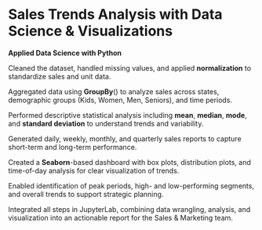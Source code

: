 # Sales Trends Analysis with Data Science & Visualizations
**Applied Data Science with Python**

Cleaned the dataset, handled missing values, and applied **normalization** to standardize sales and unit data.

Aggregated data using **GroupBy**() to analyze sales across states, demographic groups (Kids, Women, Men, Seniors), and time periods.

Performed descriptive statistical analysis including **mean**, **median**, **mode**, and **standard deviation** to understand trends and variability.

Generated daily, weekly, monthly, and quarterly sales reports to capture short-term and long-term performance.

Created a **Seaborn**-based dashboard with box plots, distribution plots, and time-of-day analysis for clear visualization of trends.

Enabled identification of peak periods, high- and low-performing segments, and overall trends to support strategic planning.

Integrated all steps in JupyterLab, combining data wrangling, analysis, and visualization into an actionable report for the Sales & Marketing team.
